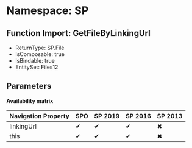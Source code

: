 # Namespace: SP

## Function Import: GetFileByLinkingUrl

- ReturnType: SP.File
- IsComposable: true
- IsBindable: true
- EntitySet: Files12

## Parameters

**Availability matrix**

Navigation Property | SPO | SP 2019 | SP 2016 | SP 2013
----------|-----|---------|---------|--------
linkingUrl | ✔ | ✔ | ✔ | ✖
this | ✔ | ✔ | ✔ | ✖
